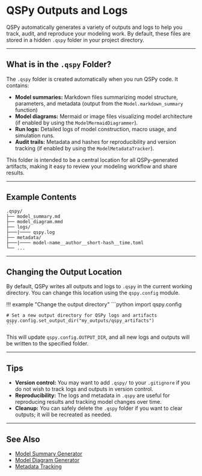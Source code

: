 # QSPy Outputs and Logs

QSPy automatically generates a variety of outputs and logs to help you track, audit, and reproduce your modeling work. By default, these files are stored in a hidden `.qspy` folder in your project directory.

---

## What is in the `.qspy` Folder?

The `.qspy` folder is created automatically when you run QSPy code. It contains:

- **Model summaries:** Markdown files summarizing model structure, parameters, and metadata (output from the `Model.markdown_summary` function)
- **Model diagrams:** Mermaid or image files visualizing model architecture (if enabled by using the `ModelMermaidDiagrammer`).
- **Run logs:** Detailed logs of model construction, macro usage, and simulation runs.
- **Audit trails:** Metadata and hashes for reproducibility and version tracking (if enabled by using the `ModelMetadataTracker`).

This folder is intended to be a central location for all QSPy-generated artifacts, making it easy to review your modeling workflow and share results.

---

## Example Contents

```
.qspy/
├── model_summary.md
├── model_diagram.mmd
├── logs/
├───|──── qspy.log
├── metadata/
├───|──── model-name__author__short-hash__time.toml
└── ...
```

---

## Changing the Output Location

By default, QSPy writes all outputs and logs to `.qspy` in the current working directory. You can change this location using the `qspy.config` module.

!!! example "Change the output directory"
    ```python
    import qspy.config

    # Set a new output directory for QSPy logs and artifacts
    qspy.config.set_output_dir("my_outputs/qspy_artifacts")
    ```

This will update `qspy.config.OUTPUT_DIR`, and all new logs and outputs will be written to the specified folder.

---

## Tips

- **Version control:** You may want to add `.qspy/` to your `.gitignore` if you do not wish to track logs and outputs in version control.
- **Reproducibility:** The logs and metadata in `.qspy` are useful for reproducing results and tracking model changes over time.
- **Cleanup:** You can safely delete the `.qspy` folder if you want to clear outputs; it will be recreated as needed.

---

## See Also

- [Model Summary Generator](model-summary-generator.md)
- [Model Diagram Generator](./model-diagram-generator.md)
- [Metadata Tracking](./metadata-tracking.md)
